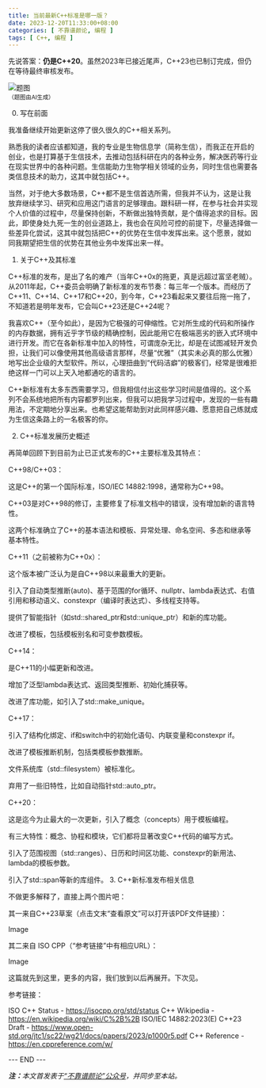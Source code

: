 ```yaml
---
title: 当前最新C++标准是哪一版？
date: 2023-12-20T11:33:00+08:00
categories: [ 不靠谱颜论, 编程 ]
tags: [ C++, 编程 ]
---
```


先说答案：**仍是C++20**。虽然2023年已接近尾声，C++23也已制订完成，但仍在等待最终审核发布。

<div class="p-3 text-center">
  <img class="img-fluid" src="/images/2023/1220/01.png" alt="题图" style="max-width:640px">
  <div><small>（题图由AI生成）</small></div>
</div>

0. 写在前面

我准备继续开始更新这停了很久很久的C++相关系列。

熟悉我的读者应该都知道，我的专业是生物信息学（简称生信），而我正在开启的创业，也是打算基于生信技术，去推动包括科研在内的各种业务，解决医药等行业在现实世界中的各种问题。生信能助力生物学相关领域的业务，同时生信也需要各类信息技术的助力，这其中就包括C++。

当然，对于绝大多数场景，C++都不是生信首选所需，但我并不认为，这是让我放弃继续学习、研究和应用这门语言的足够理由。跟科研一样，在参与社会并实现个人价值的过程中，尽量保持创新，不断做出独特贡献，是个值得追求的目标。因此，即使身处九死一生的创业道路上，我也会在风险可控的前提下，尽量选择做一些差异化尝试，这其中就包括把C++的优势在生信中发挥出来。这个愿景，就如同我期望把生信的优势在其他业务中发挥出来一样。

1. 关于C++及其标准

C++标准的发布，是出了名的难产（当年C++0x的拖更，真是远超过富坚老贼）。从2011年起，C++委员会明确了新标准的发布节奏：每三年一个版本。而经历了C++11、C++14、C++17和C++20，到今年，C++23看起来又要往后拖一拖了，不知道若是明年发布，它会叫C++23还是C++24呢？

我喜欢C++（至今如此），是因为它极强的可伸缩性。它对所生成的代码和所操作的内存数据，拥有近乎字节级的精确控制，因此能用它在极端恶劣的嵌入式环境中进行开发。而它在各新标准中加入的特性，可谓庞杂无比，却是在试图减轻开发负担，让我们可以像使用其他高级语言那样，尽量“优雅”（其实未必真的那么优雅）地写出企业级的大型软件。所以，心理扭曲到“代码洁癖”的极客们，经常是很难拒绝这样一门可以上天入地都通吃的语言的。

C++新标准有太多东西需要学习，但我相信付出这些学习时间是值得的。这个系列不会系统地把所有内容都罗列出来，但我可以把我学习过程中，发现的一些有趣用法，不定期地分享出来。也希望这能帮助到对此同样感兴趣、愿意把自己练就成为生信这条路上的一名极客的你。

2. C++标准发展历史概述

再简单回顾下到目前为止已正式发布的C++主要标准及其特点：

C++98/C++03：

这是C++的第一个国际标准，ISO/IEC 14882:1998，通常称为C++98。

C++03是对C++98的修订，主要修复了标准文档中的错误，没有增加新的语言特性。

这两个标准确立了C++的基本语法和模板、异常处理、命名空间、多态和继承等基本特性。

C++11（之前被称为C++0x）：

这个版本被广泛认为是自C++98以来最重大的更新。

引入了自动类型推断(auto)、基于范围的for循环、nullptr、lambda表达式、右值引用和移动语义、constexpr（编译时表达式）、多线程支持等。

提供了智能指针（如std::shared_ptr和std::unique_ptr）和新的库功能。

改进了模板，包括模板别名和可变参数模板。

C++14：

是C++11的小幅更新和改进。

增加了泛型lambda表达式、返回类型推断、初始化捕获等。

改进了库功能，如引入了std::make_unique。

C++17：

引入了结构化绑定、if和switch中的初始化语句、内联变量和constexpr if。

改进了模板推断机制，包括类模板参数推断。

文件系统库（std::filesystem）被标准化。

弃用了一些旧特性，比如自动指针std::auto_ptr。

C++20：

这是迄今为止最大的一次更新，引入了概念（concepts）用于模板编程。

有三大特性：概念、协程和模块，它们都将显著改变C++代码的编写方式。

引入了范围视图（std::ranges）、日历和时间区功能、constexpr的新用法、lambda的模板参数。

引入了std::span等新的库组件。
3. C++新标准发布相关信息

不做更多解释了，直接上两个图片吧：

其一来自C++23草案（点击文末“查看原文”可以打开该PDF文件链接）：

Image

其二来自 ISO CPP（“参考链接”中有相应URL）：

Image

这篇就先到这里，更多的内容，我们放到以后再展开。下次见。

参考链接：

ISO C++ Status - https://isocpp.org/std/status
C++ Wikipedia - https://en.wikipedia.org/wiki/C%2B%2B
ISO/IEC 14882:2023(E) C++23 Draft - https://www.open-std.org/jtc1/sc22/wg21/docs/papers/2023/p1000r5.pdf
C++ Reference - https://en.cppreference.com/w/

<div class="p-5 text-center">--- END ---</div>

<i><b>注：</b>本文首发表于[“不靠谱颜论”公众号](https://mp.weixin.qq.com/s/90rPClS1qzR8iio14G3yuQ)，并同步至本站。</i>
